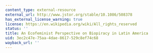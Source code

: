 ```yaml
---
content_type: external-resource
external_url: http://www.jstor.org/stable/10.1086/508378
has_external_license_warning: true
license: https://en.wikipedia.org/wiki/All_rights_reserved
status: ''
title: An Ecofeminist Perspective on Biopiracy in Latin America
uid: 3ec2c47e-75aa-4dae-8617-529c8ef74c68
wayback_url: ''
---
```

